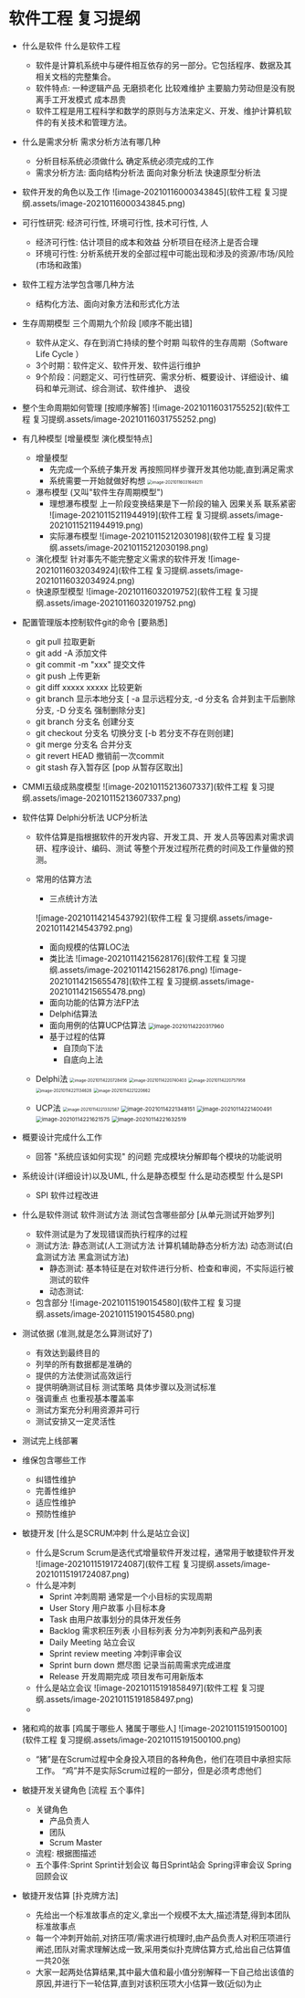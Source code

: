# 软件工程 复习提纲

-   什么是软件 什么是软件工程

    -   软件是计算机系统中与硬件相互依存的另一部分。它包括程序、数据及其相关文档的完整集合。
    -   软件特点: 一种逻辑产品 无磨损老化 比较难维护 主要脑力劳动但是没有脱离手工开发模式 成本昂贵
    -   软件工程是用工程科学和数学的原则与方法来定义、开发、维护计算机软件的有关技术和管理方法。

-   什么是需求分析 需求分析方法有哪几种

    -   分析目标系统必须做什么 确定系统必须完成的工作
    -   需求分析方法: 面向结构分析法 面向对象分析法 快速原型分析法

-   软件开发的角色以及工作
    ![image-20210116000343845](软件工程 复习提纲.assets/image-20210116000343845.png)

-   可行性研究: 经济可行性, 环境可行性, 技术可行性, 人

    -   经济可行性: 估计项目的成本和效益 分析项目在经济上是否合理
    -   环境可行性: 分析系统开发的全部过程中可能出现和涉及的资源/市场/风险 (市场和政策)

-   软件工程方法学包含哪几种方法

    -   结构化方法、面向对象方法和形式化方法

-   生存周期模型 三个周期九个阶段 [顺序不能出错]

    -   软件从定义、存在到消亡持续的整个时期 叫软件的生存周期（Software Life Cycle ）
    -   3个时期：软件定义、软件开发、软件运行维护
    -   9个阶段：问题定义、可行性研究、需求分析、概要设计、详细设计、编码和单元测试、综合测试、软件维护、 退役

-   整个生命周期如何管理 [按顺序解答]
    ![image-20210116031755252](软件工程 复习提纲.assets/image-20210116031755252.png)

-   有几种模型 [增量模型 演化模型特点]

    -   增量模型 
        -   先完成一个系统子集开发 再按照同样步骤开发其他功能,直到满足需求
        -   系统需要一开始就做好构想
            <img src="软件工程 复习提纲.assets/image-20210116031648211.png" alt="image-20210116031648211" style="zoom:50%;" />
    -   瀑布模型 (又叫"软件生存周期模型")
        -   理想瀑布模型 上一阶段变换结果是下一阶段的输入 因果关系 联系紧密
            ![image-20210115211944919](软件工程 复习提纲.assets/image-20210115211944919.png)
        -   实际瀑布模型
            ![image-20210115212030198](软件工程 复习提纲.assets/image-20210115212030198.png)
    -   演化模型 针对事先不能完整定义需求的软件开发
        ![image-20210116032034924](软件工程 复习提纲.assets/image-20210116032034924.png)
    -   快速原型模型
        ![image-20210116032019752](软件工程 复习提纲.assets/image-20210116032019752.png)

-   配置管理版本控制软件git的命令 [要熟悉]

    -   git pull  拉取更新
    -   git add -A  添加文件
    -   git commit -m "xxx"  提交文件
    -   git push  上传更新
    -   git diff xxxxx xxxxx  比较更新
    -   git branch  显示本地分支 [ -a 显示远程分支, -d 分支名 合并到主干后删除分支, -D 分支名 强制删除分支]
    -   git branch 分支名  创建分支
    -   git checkout 分支名  切换分支 [-b 若分支不存在则创建]
    -   git merge 分支名  合并分支
    -   git revert HEAD  撤销前一次commit
    -   git stash  存入暂存区 [pop 从暂存区取出]

-   CMMI五级成熟度模型
    ![image-20210115213607337](软件工程 复习提纲.assets/image-20210115213607337.png)

-   软件估算 Delphi分析法 UCP分析法

    -   软件估算是指根据软件的开发内容、开发工具、开 发人员等因素对需求调研、程序设计、编码、测试 等整个开发过程所花费的时间及工作量做的预测。

    -   常用的估算方法 

        -   三点统计方法

        ![image-20210114214543792](软件工程 复习提纲.assets/image-20210114214543792.png)

        -   面向规模的估算LOC法 
        -   类比法
            ![image-20210114215628176](软件工程 复习提纲.assets/image-20210114215628176.png)
            ![image-20210114215655478](软件工程 复习提纲.assets/image-20210114215655478.png)
        -   面向功能的估算方法FP法
        -   Delphi估算法
        -   面向用例的估算UCP估算法
            <img src="软件工程 复习提纲.assets/image-20210114220317960.png" alt="image-20210114220317960" style="zoom:67%;" />
        -   基于过程的估算
            -   自顶向下法
            -   自底向上法

    -   Delphi法
        <img src="软件工程 复习提纲.assets/image-20210114220728456.png" alt="image-20210114220728456" style="zoom:50%;" />
        <img src="软件工程 复习提纲.assets/image-20210114220740403.png" alt="image-20210114220740403" style="zoom:50%;" />
        <img src="软件工程 复习提纲.assets/image-20210114220757958.png" alt="image-20210114220757958" style="zoom:50%;" />
        <img src="软件工程 复习提纲.assets/image-20210114221134628.png" alt="image-20210114221134628" style="zoom:50%;" />
        <img src="软件工程 复习提纲.assets/image-20210114221220662.png" alt="image-20210114221220662" style="zoom:50%;" />

    -   UCP法
        <img src="软件工程 复习提纲.assets/image-20210114221332567.png" alt="image-20210114221332567" style="zoom:50%;" />
        <img src="软件工程 复习提纲.assets/image-20210114221348151.png" alt="image-20210114221348151" style="zoom: 67%;" />
        <img src="软件工程 复习提纲.assets/image-20210114221400491.png" alt="image-20210114221400491" style="zoom:67%;" />
        <img src="软件工程 复习提纲.assets/image-20210114221621575.png" alt="image-20210114221621575" style="zoom:67%;" />
        <img src="软件工程 复习提纲.assets/image-20210114221632519.png" alt="image-20210114221632519" style="zoom:67%;" />

-   概要设计完成什么工作

    -   回答 "系统应该如何实现" 的问题  完成模块分解即每个模块的功能说明

-   系统设计(详细设计)以及UML, 什么是静态模型 什么是动态模型 什么是SPI

    -   SPI 软件过程改进

-   什么是软件测试 软件测试方法 测试包含哪些部分 [从单元测试开始罗列]

    -   软件测试是为了发现错误而执行程序的过程
    -   测试方法: 静态测试(人工测试方法 计算机辅助静态分析方法) 动态测试(白盒测试方法 黑盒测试方法)
        -   静态测试: 基本特征是在对软件进行分析、检查和审阅，不实际运行被测试的软件
        -   动态测试: 
    -   包含部分
        ![image-20210115190154580](软件工程 复习提纲.assets/image-20210115190154580.png)

-   测试依据 (准测,就是怎么算测试好了)

    -   有效达到最终目的
    -   列举的所有数据都是准确的
    -   提供的方法使测试高效运行
    -   提供明确测试目标 测试策略 具体步骤以及测试标准
    -   强调重点 也重视基本覆盖率
    -   测试方案充分利用资源并可行
    -   测试安排又一定灵活性

-   测试完上线部署

-   维保包含哪些工作

    -   纠错性维护
    -   完善性维护
    -   适应性维护
    -   预防性维护

-   敏捷开发 [什么是SCRUM冲刺 什么是站立会议]

    -   什么是Scrum  Scrum是迭代式增量软件开发过程，通常用于敏捷软件开发
        ![image-20210115191724087](软件工程 复习提纲.assets/image-20210115191724087.png)
    -   什么是冲刺
        -   Sprint 冲刺周期 通常是一个小目标的实现周期
        -   User Story 用户故事 小目标本身
        -   Task 由用户故事划分的具体开发任务
        -   Backlog 需求积压列表 小目标列表 分为冲刺列表和产品列表
        -   Daily Meeting 站立会议
        -   Sprint review meeting 冲刺评审会议
        -   Sprint burn down 燃尽图 记录当前周需求完成进度
        -   Release 开发周期完成 项目发布可用新版本
    -   什么是站立会议
        ![image-20210115191858497](软件工程 复习提纲.assets/image-20210115191858497.png)
    -   

-   猪和鸡的故事 [鸡属于哪些人 猪属于哪些人]
    ![image-20210115191500100](软件工程 复习提纲.assets/image-20210115191500100.png)

    -   “猪”是在Scrum过程中全身投入项目的各种角色，他们在项目中承担实际工作。
        “鸡”并不是实际Scrum过程的一部分，但是必须考虑他们

-   敏捷开发关键角色 [流程 五个事件]

    -   关键角色
        -   产品负责人
        -   团队
        -   Scrum Master
    -   流程: 根据图描述
    -   五个事件:Sprint Sprint计划会议 每日Sprint站会 Spring评审会议 Spring回顾会议

-   敏捷开发估算 [扑克牌方法]

    -   先给出一个标准故事点的定义,拿出一个规模不太大,描述清楚,得到本团队标准故事点
    -   每一个冲刺开始前,对挤压项/需求进行梳理时,由产品负责人对积压项进行阐述,团队对需求理解达成一致,采用类似扑克牌估算方式,给出自己估算值 一共20张
    -   大家一起两处估算结果,其中最大值和最小值分别解释一下自己给出该值的原因,并进行下一轮估算,直到对该积压项大小估算一致(近似)为止

